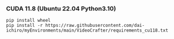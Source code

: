
### CUDA 11.8 (Ubuntu 22.04 Python3.10)
~~~
pip install wheel
pip install -r https://raw.githubusercontent.com/dai-ichiro/myEnvironments/main/VideoCrafter/requirements_cu118.txt
~~~
